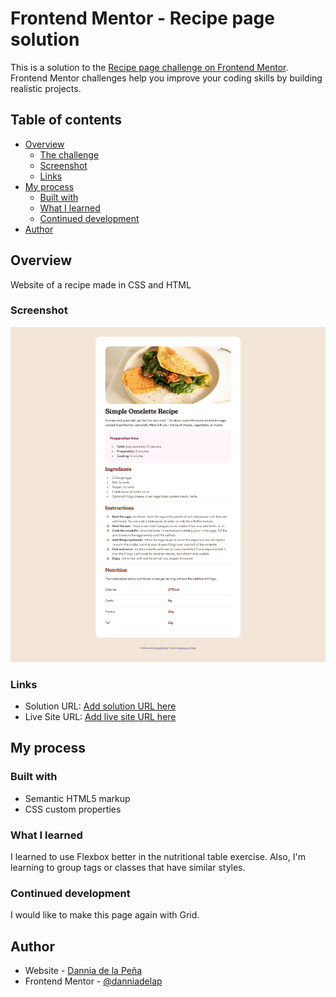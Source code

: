 # Frontend Mentor - Recipe page solution

This is a solution to the [Recipe page challenge on Frontend Mentor](https://www.frontendmentor.io/challenges/recipe-page-KiTsR8QQKm). Frontend Mentor challenges help you improve your coding skills by building realistic projects. 

## Table of contents

- [Overview](#overview)
  - [The challenge](#the-challenge)
  - [Screenshot](#screenshot)
  - [Links](#links)
- [My process](#my-process)
  - [Built with](#built-with)
  - [What I learned](#what-i-learned)
  - [Continued development](#continued-development)
- [Author](#author)


## Overview
Website of a recipe made in CSS and HTML

### Screenshot

![](./myWebsiteSolution.png)

### Links

- Solution URL: [Add solution URL here](https://your-solution-url.com)
- Live Site URL: [Add live site URL here](https://your-live-site-url.com)

## My process

### Built with

- Semantic HTML5 markup
- CSS custom properties

### What I learned

I learned to use Flexbox better in the nutritional table exercise. Also, I'm learning to group tags or classes that have similar styles.

### Continued development

I would like to make this page again with Grid.

## Author

- Website - [Dannia de la Peña](https://github.com/danniadelap)
- Frontend Mentor - [@danniadelap](https://www.frontendmentor.io/profile/danniadelap)
